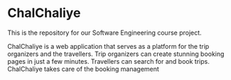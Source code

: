 # ChalChaliye
This is the repository for our Software Engineering course project.

ChalChaliye is a web application that serves as a platform for the trip organizers and the travellers.
Trip organizers can create stunning booking pages in just a few minutes.
Travellers can search for and book trips.
ChalChaliye takes care of the booking management